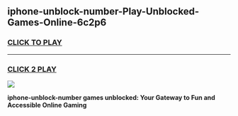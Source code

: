 
## iphone-unblock-number-Play-Unblocked-Games-Online-6c2p6
<h3>
<a href="https://premium76.site?title=iphone-unblock-number&ref=25A">CLICK TO PLAY</a></h3>
<hr>

<h3>
<a href="https://premium76.site?title=iphone-unblock-number&ref=25A">CLICK 2 PLAY</a>
  
</h3>

<a href="https://premium76.site?title=iphone-unblock-number&ref=25A"><img src="https://clearcache.store/games.png"></a>


**iphone-unblock-number games unblocked: Your Gateway to Fun and Accessible Online Gaming**
